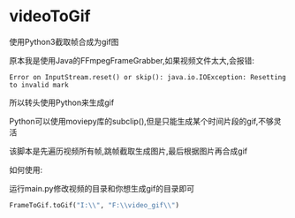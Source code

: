 # videoToGif
使用Python3截取帧合成为gif图

原本我是使用Java的FFmpegFrameGrabber,如果视频文件太大,会报错:

```
Error on InputStream.reset() or skip(): java.io.IOException: Resetting to invalid mark
```

所以转头使用Python来生成gif

Python可以使用moviepy库的subclip(),但是只能生成某个时间片段的gif,不够灵活

该脚本是先遍历视频所有帧,跳帧截取生成图片,最后根据图片再合成gif



如何使用:

运行main.py修改视频的目录和你想生成gif的目录即可

```python
FrameToGif.toGif("I:\\", "F:\\video_gif\\")
```

